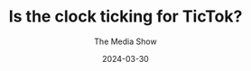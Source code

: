 ---
title: "Is the clock ticking for TicTok?"
date: "2024-03-30"
tags:
    - 'Technology'
    - 'Tracking'
    - 'Privacy'
    - 'Data'
posse: "The argument for and against banning TikTok, the staggering magnitude of data stolen by the Meta Pixel."
author: 'The Media Show'
bookmark: 'https://www.bbc.co.uk/sounds/play/m001xdg6'
notes: false
---
